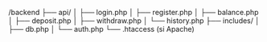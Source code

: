 /backend
├── api/
│   ├── login.php
│   ├── register.php
│   ├── balance.php
│   ├── deposit.php
│   ├── withdraw.php
│   └── history.php
├── includes/
│   ├── db.php
│   └── auth.php
└── .htaccess (si Apache)
